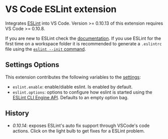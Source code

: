 # VS Code ESLint extension

Integrates [ESLint](http://eslint.org/) into VS Code. Version >= 0.10.13 of this extension requires VS Code >= 0.10.8.

If you are new to ESLint check the [documentation](http://eslint.org/).
If you use ESLint for the first time on a workspace folder it is recommended to generate a `.eslintrc` file using the [`eslint --init` command](http://eslint.org/docs/user-guide/command-line-interface).

## Settings Options

This extension contributes the following variables to the [settings](https://code.visualstudio.com/docs/customization/userandworkspace):

- `eslint.enable`: enable/diable eslint. Is enabled by default.
- `eslint.options`: options to configure how eslint is started using the [ESLint CLI Engine API](http://eslint.org/docs/developer-guide/nodejs-api#cliengin). Defaults to an empty option bag.

## History

- *0.10.14*: exposes ESLint's auto fix support through VSCode's code actions. Click on the light bulb to get fixes for a ESLint problem.